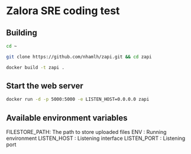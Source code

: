 # Zalora SRE coding test

## Building
```bash
cd ~

git clone https://github.com/nhamlh/zapi.git && cd zapi

docker build -t zapi .
```

## Start the web server
```bash
docker run -d -p 5000:5000 -e LISTEN_HOST=0.0.0.0 zapi
```

## Available environment variables
FILESTORE_PATH: The path to store uploaded files
ENV           : Running environment
LISTEN_HOST   : Listening interface
LISTEN_PORT   : Listening port

